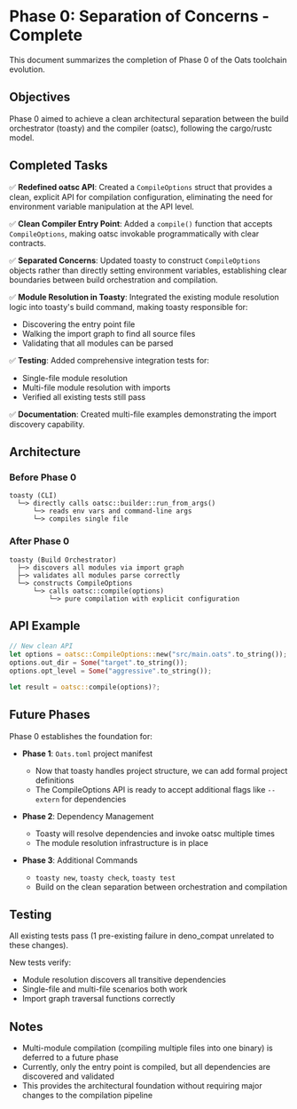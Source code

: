 # Phase 0: Separation of Concerns - Complete

This document summarizes the completion of Phase 0 of the Oats toolchain evolution.

## Objectives

Phase 0 aimed to achieve a clean architectural separation between the build orchestrator (toasty) and the compiler (oatsc), following the cargo/rustc model.

## Completed Tasks

✅ **Redefined oatsc API**: Created a `CompileOptions` struct that provides a clean, explicit API for compilation configuration, eliminating the need for environment variable manipulation at the API level.

✅ **Clean Compiler Entry Point**: Added a `compile()` function that accepts `CompileOptions`, making oatsc invokable programmatically with clear contracts.

✅ **Separated Concerns**: Updated toasty to construct `CompileOptions` objects rather than directly setting environment variables, establishing clear boundaries between build orchestration and compilation.

✅ **Module Resolution in Toasty**: Integrated the existing module resolution logic into toasty's build command, making toasty responsible for:

- Discovering the entry point file
- Walking the import graph to find all source files
- Validating that all modules can be parsed

✅ **Testing**: Added comprehensive integration tests for:

- Single-file module resolution
- Multi-file module resolution with imports
- Verified all existing tests still pass

✅ **Documentation**: Created multi-file examples demonstrating the import discovery capability.

## Architecture

### Before Phase 0

```
toasty (CLI) 
  └─> directly calls oatsc::builder::run_from_args()
      └─> reads env vars and command-line args
      └─> compiles single file
```

### After Phase 0

```
toasty (Build Orchestrator)
  ├─> discovers all modules via import graph
  ├─> validates all modules parse correctly
  └─> constructs CompileOptions
      └─> calls oatsc::compile(options)
          └─> pure compilation with explicit configuration
```

## API Example

```rust
// New clean API
let options = oatsc::CompileOptions::new("src/main.oats".to_string());
options.out_dir = Some("target".to_string());
options.opt_level = Some("aggressive".to_string());

let result = oatsc::compile(options)?;
```

## Future Phases

Phase 0 establishes the foundation for:

- **Phase 1**: `Oats.toml` project manifest
  - Now that toasty handles project structure, we can add formal project definitions
  - The CompileOptions API is ready to accept additional flags like `--extern` for dependencies

- **Phase 2**: Dependency Management
  - Toasty will resolve dependencies and invoke oatsc multiple times
  - The module resolution infrastructure is in place

- **Phase 3**: Additional Commands
  - `toasty new`, `toasty check`, `toasty test`
  - Build on the clean separation between orchestration and compilation

## Testing

All existing tests pass (1 pre-existing failure in deno_compat unrelated to these changes).

New tests verify:

- Module resolution discovers all transitive dependencies
- Single-file and multi-file scenarios both work
- Import graph traversal functions correctly

## Notes

- Multi-module compilation (compiling multiple files into one binary) is deferred to a future phase
- Currently, only the entry point is compiled, but all dependencies are discovered and validated
- This provides the architectural foundation without requiring major changes to the compilation pipeline
